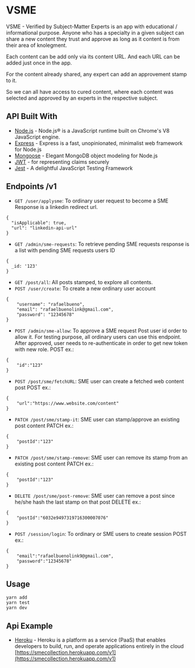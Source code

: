 # VSME

VSME - Verified by Subject-Matter Experts is an app with educational / informational purpose. Anyone who has a specialty in a given subject can share a new content they trust and approve as long as it content is from their area of knolegment. 

Each content can be add only via its content URL. And each URL can be added just once in the app.

For the content already shared, any expert can add an approvement stamp to it.

So we can all have access to cured content, where each content was selected and approved by an experts in the respective subject.

## API Built With

* [Node.js](https://nodejs.org/en/) - Node.js® is a JavaScript runtime built on Chrome's V8 JavaScript engine.
* [Express](https://expressjs.com/) - Express is a fast, unopinionated, minimalist web framework for Node.js
* [Mongoose](http://mongoosejs.com/) - Elegant MongoDB object modeling for Node.js
* [JWT](https://jwt.io/) -  for representing claims securely
* [Jest](https://jestjs.io/en/) - A delightful JavaScript Testing Framework

## Endpoints /v1
* `GET /user/applysme`: To ordinary user request to become a SME
Response is a linkedin redirect url.
```
{
  "isApplicable": true,
  "url": "linkedin-api-url"
}
```
* `GET /admin/sme-requests`: To retrieve pending SME requests
response is a list with pending SME requests users ID
```
{
  _id: '123'
}
```
* `GET /post/all`: All posts stamped, to explore all contents.
* `POST /user/create`: To create a new ordinary user account
```
{
	"username": "rafaelbueno",
	"email": "rafaelbuenolink@gmail.com",
	"password": "12345678"
}
```
* `POST /admin/sme-allow`: To approve a SME request
Post user id order to allow it. For testing purpose, all ordinary users can use this endpoint. After approved, user needs to re-authenticate in order to get new token with new role.
POST ex.:
```
{
	"id":"123"
}
```
* `POST /post/sme/fetchURL`: SME user can create a fetched web content post
POST ex.:
```
{
	"url":"https://www.website.com/content"
}
```
* `PATCH /post/sme/stamp-it`: SME user can stamp/approve an existing post content
PATCH ex.:
```
{
	"postId":"123"
}
```
* `PATCH /post/sme/stamp-remove`: SME user can remove its stamp from an existing post content
PATCH ex.:
```
{
	"postId":"123"
}
```
* `DELETE /post/sme/post-remove`: SME user can remove a post since he/she hash the last stamp on that post
DELETE ex.:
```
{
	"postId":"6032e9497319716300007076"
}
```
* `POST /session/login`: To ordinary or SME users to create session
POST ex.:
```
{
	"email":"rafaelbuenolink9@gmail.com",
	"password":"12345678"
}
```

## Usage
```
yarn add
yarn test
yarn dev
```
## Api Example

* [Heroku](https://www.heroku.com/) - Heroku is a platform as a service (PaaS) that enables developers to build, run, and operate applications entirely in the cloud
[https://smecollection.herokuapp.com/v1](https://smecollection.herokuapp.com/v1)
